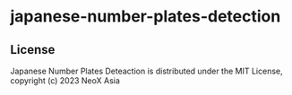 # japanese-number-plates-detection

## License
Japanese Number Plates Deteaction is distributed under the MIT License, copyright (c) 2023 NeoX Asia
